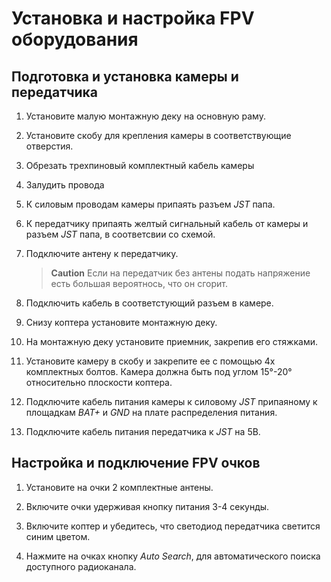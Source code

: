 # Установка и настройка FPV оборудования

## Подготовка и установка камеры и передатчика

1. Установите малую монтажную деку на основную раму.

2. Установите скобу для крепления камеры в соответствующие отверстия.

3. Обрезать трехпиновый комплектный кабель камеры

4. Залудить провода

5. К силовым проводам камеры припаять разъем *JST* папа.

6. К передатчику припаять желтый сигнальный кабель от камеры и разъем *JST* папа, в соответсвии со схемой.

7. Подключите антену к передатчику.

    > **Caution** Если на передатчик без антены подать напряжение есть большая вероятнось, что он сгорит.

8. Подключить кабель в соответстующий разъем в камере.

9. Снизу коптера установите монтажную деку.

10. На монтажную деку установите приемник, закрепив его стяжками.

11. Установите камеру в скобу и закрепите ее с помощью 4х комплектных болтов. Камера должна быть под углом 15°-20° относительно плоскости коптера.

12. Подключите кабель питания камеры к силовому *JST* припаяному к площадкам *BAT+* и *GND* на плате распределения питания.

13. Подключите кабель питания передатчика к *JST* на 5В.

## Настройка и подключение FPV очков

1. Установите на очки 2 комплектные антены.

2. Включите очки удерживая кнопку питания 3-4 секунды.

3. Включите коптер и убедитесь, что светодиод передатчика светится синим цветом.

4. Нажмите на очках кнопку *Auto Search*, для автоматического поиска доступного радиоканала.
